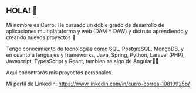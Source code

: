 ## HOLA! 👋

Mi nombre es Curro. He cursado un doble grado de desarrollo de aplicaciones multiplataforma y web (DAM Y DAW) y disfruto aprendiendo y creando nuevos proyectos 📱

Tengo conocimiento de tecnologías como  SQL, PostgreSQL, MongoDB, y en cuanto a lenguajes y frameworks, Java, Spring, Python, Laravel (PHP), Javascript, TypesScript y React, tambien se algo de Angular👨‍💻

Aquí encontrarás mis proyectos personales.

Mi perfil de LinkedIn: https://www.linkedin.com/in/curro-correa-10819925b/

